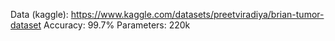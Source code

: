 Data (kaggle): https://www.kaggle.com/datasets/preetviradiya/brian-tumor-dataset
Accuracy: 99.7%
Parameters: 220k
